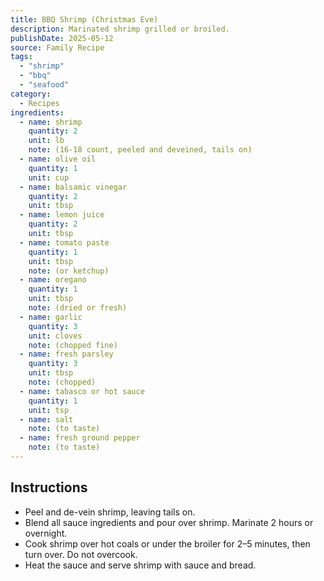 ```yaml
---
title: BBQ Shrimp (Christmas Eve)
description: Marinated shrimp grilled or broiled. 
publishDate: 2025-05-12
source: Family Recipe
tags:
  - "shrimp"
  - "bbq"
  - "seafood"
category:
  - Recipes
ingredients:
  - name: shrimp
    quantity: 2
    unit: lb
    note: (16-18 count, peeled and deveined, tails on)
  - name: olive oil
    quantity: 1
    unit: cup
  - name: balsamic vinegar
    quantity: 2
    unit: tbsp
  - name: lemon juice
    quantity: 2
    unit: tbsp
  - name: tomato paste
    quantity: 1
    unit: tbsp
    note: (or ketchup)
  - name: oregano
    quantity: 1
    unit: tbsp
    note: (dried or fresh)
  - name: garlic
    quantity: 3
    unit: cloves
    note: (chopped fine)
  - name: fresh parsley
    quantity: 3
    unit: tbsp
    note: (chopped)
  - name: tabasco or hot sauce
    quantity: 1
    unit: tsp
  - name: salt
    note: (to taste)
  - name: fresh ground pepper
    note: (to taste)
---
```


## Instructions

- Peel and de-vein shrimp, leaving tails on.
- Blend all sauce ingredients and pour over shrimp. Marinate 2 hours or overnight.
- Cook shrimp over hot coals or under the broiler for 2–5 minutes, then turn over. Do not overcook.
- Heat the sauce and serve shrimp with sauce and bread.
